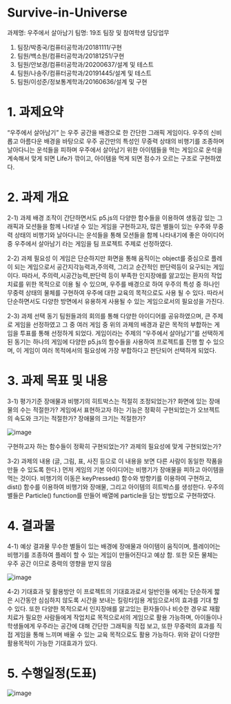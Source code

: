 # Survive-in-Universe

과제명: 우주에서 살아남기
팀명: 19조
팀장 및 참여학생 담당업무
1) 팀장/박종국/컴퓨터공학과/20181111/구현
2) 팀원/백소원/컴퓨터공학과/20181251/구현
3) 팀원/안보경/컴퓨터공학과/20200637/설계 및 테스트
4) 팀원/나송주/컴퓨터공학과/20191445/설계 및 테스트
5) 팀원/이성준/정보통계학과/20160636/설계 및 구현

# 1. 과제요약
 “우주에서 살아남기” 는 우주 공간을 배경으로 한 간단한 그래픽 게임이다. 우주의 신비롭고 아름다운 배경을 바탕으로 우주 공간만의 특성인 무중력 상태의 비행기를 조종하며 날아다니는 운석들을 피하며 우주에서 살아남기 위한 아이템들을 먹는 게임으로 운석을 계속해서 맞게 되면 Life가 깎이고, 아이템을 먹게 되면 점수가 오르는 구조로 구현하였다.

# 2. 과제 개요
2-1) 과제 배경
 조작이 간단하면서도 p5.js의 다양한 함수들을 이용하여 생동감 있는 그래픽과 모션들을 함께 나타낼 수 있는 게임을 구현하고자, 많은 별들이 있는 우주와 무중력 상태의 비행기와 날아다니는 운석들을 통해 모션들을 함께 나타내기에 좋은 아이디어 중 우주에서 살아남기 라는 게임을 팀 프로젝트 주제로 선정하였다. 

2-2) 과제 필요성
 이 게임은 단순하지만 화면을 통해 움직이는 object를 중심으로 플레이 되는 게임으로서 공간지각능력과,주의력, 그리고 순간적인 판단력등이 요구되는 게임이다. 따라서, 주의력,시공간능력,판단력 등이 부족한 인지장애를 앓고있는 환자의 작업치료를 위한 목적으로 이용 될 수 있으며, 우주를 배경으로 하여 우주의 특성 중 하나인 무중력 상태의 물체를 구현하여 우주에 대한 교육의 목적으로도 사용 될 수 있다. 따라서 단순하면서도 다양한 방면에서 유용하게 사용될 수 있는 게임으로서의 필요성을 가진다.

2-3) 과제 선택 동기
 팀원들과의 회의를 통해 다양한 아이디어를 공유하였으며, 큰 주제로 게임을 선정하였고 그 중 여러 게임 중 위의 과제의 배경과 같은 목적의 부합하는 게임을 투표를 통해 선정하게 되었다. 게임이라는 주제의 “우주에서 살아남기”를 선택하게 된 동기는 하나의 게임에 다양한 p5.js의 함수들을 사용하여 프로젝트를 진행 할 수 있으며, 이 게임이 여러 목적에서의 필요성에 가장 부합하다고 판단되어 선택하게 되었다.




# 3. 과제 목표 및 내용
3-1) 평가기준
장애물과 비행기의 히트박스는 적절히 조정되었는가?
화면에 있는 장애물의 수는 적절한가?
게임에서 표현하고자 하는 기능은 정확히 구현되었는가
오브젝트의 속도와 크기는 적절한가?
장애물의 크기는 적절한가?

![image](https://user-images.githubusercontent.com/94429120/169287299-9fa7fa3e-b4f4-4ac3-8568-f279c113875f.png)


구현하고자 하는 함수들이 정확히 구현되었는가?
과제의 필요성에 맞게 구현되었는가?


3-2) 과제의 내용 (글, 그림, 표, 사진 등으로 이 내용을 보면 다른 사람이 동일한 작품을 만들 수 있도록 한다.)
 먼저 게임의 기본 아이디어는 비행기가 장애물을 피하고 아이템을 먹는 것이다. 비행기의 이동은 keyPressed() 함수와 방향키를 이용하여 구현하고, dist() 함수를 이용하여 비행기와 장애물, 그리고 아이템의 히트박스를 생성한다. 우주의 별들은 Particle() function를 만들어 배열에 particle을 담는 방법으로 구현하였다.

# 4. 결과물
4-1) 예상 결과물
 무수한 별들이 있는 배경에 장애물과 아이템이 움직이며, 플레이어는 비행기를 조종하여 플레이 할 수 있는 게임이 만들어진다고 예상 함. 또한 모든 물체는 우주 공간 이므로 중력의 영향을 받지 않음

![image](https://user-images.githubusercontent.com/94429120/169287368-aa378840-2478-4bee-8f34-1a2a9a4977b6.png)


4-2) 기대효과 및 활용방안
 이 프로젝트의 기대효과로서 일반인들 에게는 단순하게 짧은 시간동안 심심하지 않도록 시간을 보내는 킬링타임용 게임으로서의 효과를 기대 할 수 있다. 또한 다양한 목적으로서 인지장애를 앓고있는 환자들이나 비슷한 경우로 재활치료가 필요한 사람들에게 작업치료 목적으로서의 게임으로 활용 가능하며, 아이들이나 학생들에게 우주라는 공간에 대해 간단한 그래픽을 직접 보고, 또한 무중력의 효과를 직접 게임을 통해 느끼며 배울 수 있는 교육 목적으로도 활용 가능하다. 위와 같이 다양한 활용목적이 가능한 기대효과가 있다. 

# 5. 수행일정(도표)
![image](https://user-images.githubusercontent.com/94429120/169287422-48cb2249-00bc-4808-b226-3e83395263d1.png)



